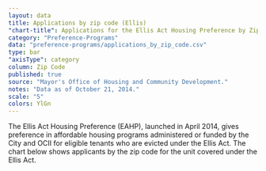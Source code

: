 ```yaml
---
layout: data
title: Applications by zip code (Ellis)
"chart-title": Applications for the Ellis Act Housing Preference by Zip Code
category: "Preference-Programs"
data: "preference-programs/applications_by_zip_code.csv"
type: bar
"axisType": category
column: Zip Code
published: true
source: "Mayor's Office of Housing and Community Development."
notes: "Data as of October 21, 2014."
scale: "5"
colors: YlGn
---
```


The Ellis Act Housing Preference (EAHP), launched in April 2014, gives preference in affordable housing programs administered or funded by the City and OCII for eligible tenants who are evicted under the Ellis Act. The chart below shows applicants by the zip code for the unit covered under the Ellis Act.